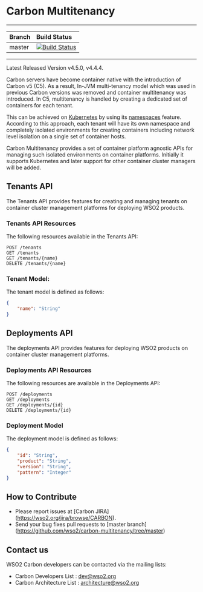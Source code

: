 # Carbon Multitenancy

---
|  Branch       | Build Status |
| :------------ |:-------------
| master        | [![Build Status](https://wso2.org/jenkins/view/All%20Builds/job/platform-builds/job/carbon-multitenancy/badge/icon)](https://wso2.org/jenkins/view/All%20Builds/job/platform-builds/job/carbon-multitenancy/) |
---

Latest Released Version v4.5.0, v4.4.4.

Carbon servers have become container native with the introduction of Carbon v5 (C5). As a result, In-JVM multi-tenancy 
model which was used in previous Carbon versions was removed and container multitenancy was introduced. In C5,
multitenancy is handled by creating a dedicated set of containers for each tenant.

This can be achieved on [Kubernetes](https://kubernetes.io) by using its [namespaces](https://kubernetes.io/docs/user-guide/namespaces/) 
feature. According to this approach, each tenant will have its own namespace and completely isolated environments for 
creating containers including network level isolation on a single set of container hosts.

Carbon Multitenancy provides a set of container platform agnostic APIs for managing such isolated environments on 
container platforms. Initially it supports Kubernetes and later support for other container cluster managers will be 
added.

## Tenants API

The Tenants API provides features for creating and managing tenants on container cluster management platforms for
deploying WSO2 products.

### Tenants API Resources

The following resources available in the Tenants API:

```
POST /tenants
GET /tenants
GET /tenants/{name}
DELETE /tenants/{name}
```

### Tenant Model:

The tenant model is defined as follows:

```json
{
    "name": "String"
}
```

## Deployments API

The deployments API provides features for deploying WSO2 products on container cluster management platforms.

### Deployments API Resources

The following resources are available in the Deployments API:

```
POST /deployments
GET /deployments
GET /deployments/{id}
DELETE /deployments/{id}
```


### Deployment Model

The deployment model is defined as follows:

```json
{
    "id": "String",
    "product": "String",
    "version": "String",
    "pattern": "Integer"
}
```

## How to Contribute

* Please report issues at [Carbon JIRA] (https://wso2.org/jira/browse/CARBON).
* Send your bug fixes pull requests to [master branch] (https://github.com/wso2/carbon-multitenancy/tree/master)

## Contact us

WSO2 Carbon developers can be contacted via the mailing lists:

* Carbon Developers List : dev@wso2.org
* Carbon Architecture List : architecture@wso2.org
